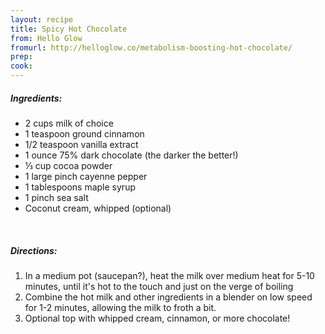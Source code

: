 ```yaml
---
layout: recipe
title: Spicy Hot Chocolate
from: Hello Glow
fromurl: http://helloglow.co/metabolism-boosting-hot-chocolate/
prep: 
cook: 
---
```


##### Ingredients:

* 2 cups milk of choice
* 1 teaspoon ground cinnamon
* 1/2 teaspoon vanilla extract
* 1 ounce 75% dark chocolate (the darker the better!)
* ⅓ cup cocoa powder
* 1 large pinch cayenne pepper
* 1 tablespoons maple syrup
* 1 pinch sea salt
* Coconut cream, whipped (optional)

<br>

##### Directions:

1. In a medium pot (saucepan?), heat the milk over medium heat for 5-10 minutes, until it's hot to the touch and just on the verge of boiling
2. Combine the hot milk and other ingredients in a blender on low speed for 1-2 minutes, allowing the milk to froth a bit.
3. Optional top with whipped cream, cinnamon, or more chocolate!
